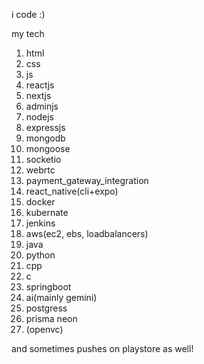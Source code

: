 i code :)

my tech
1. html
2. css
3. js
4. reactjs
5. nextjs
6. adminjs
7. nodejs
8. expressjs
9. mongodb
10. mongoose
11. socketio
12. webrtc
13. payment_gateway_integration
14. react_native(cli+expo)
15. docker
16. kubernate
17. jenkins
18. aws(ec2, ebs, loadbalancers)
19. java
20. python
21. cpp
22. c
23. springboot
24. ai(mainly gemini)
25. postgress
26. prisma neon
27. (openvc)

and sometimes pushes on playstore as well!
